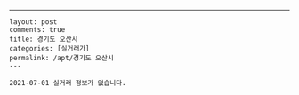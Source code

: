 ---
    layout: post
    comments: true
    title: 경기도 오산시
    categories: [실거래가]
    permalink: /apt/경기도 오산시
    ---

    2021-07-01 실거래 정보가 없습니다.

    